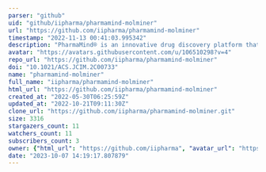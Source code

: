```yaml
---
parser: "github"
uid: "github/iipharma/pharmamind-molminer"
url: "https://github.com/iipharma/pharmamind-molminer"
timestamp: "2022-11-13 00:41:03.995342"
description: "PharmaMind® is an innovative drug discovery platform that integrates advanced artificial intelligence and computational simulation design techniques, which is suitable for real-world novel drug R&D."
avatar: "https://avatars.githubusercontent.com/u/106510298?v=4"
repo_url: "https://github.com/iipharma/pharmamind-molminer"
doi: "10.1021/ACS.JCIM.2C00733"
name: "pharmamind-molminer"
full_name: "iipharma/pharmamind-molminer"
html_url: "https://github.com/iipharma/pharmamind-molminer"
created_at: "2022-05-30T06:25:59Z"
updated_at: "2022-10-21T09:11:30Z"
clone_url: "https://github.com/iipharma/pharmamind-molminer.git"
size: 3316
stargazers_count: 11
watchers_count: 11
subscribers_count: 3
owner: {"html_url": "https://github.com/iipharma", "avatar_url": "https://avatars.githubusercontent.com/u/106510298?v=4", "login": "iipharma", "type": "User"}
date: "2023-10-07 14:19:17.807879"
---
```

